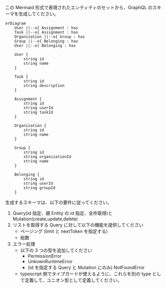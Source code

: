 この Mermaid 形式で表現されたエンティティのセットから、GraphQL のスキーマを生成してください。

```
erDiagram
    User ||--o{ Assignment : has
    Task ||--o{ Assignment : has
    Organization ||--o{ Group : has
    Group ||--o{ Belonging : has
    User ||--o{ Belonging : has

    User {
        string id
        string name
    }

    Task {
        string id
        string description
    }

    Assignment {
        string id
        string userId
        string taskId
    }

    Organization {
        string id
        string name
    }

    Group {
        string id
        string organizationId
        string name
    }

    Belonging {
        string id
        string userId
        string groupId
    }
```

生成するスキーマは、以下の要件に従ってください。

1. Query(id 指定、親 Entity の id 指定、全件取得)と Mutation(create,update,delete)
2. リストを取得する Query に対して以下の機能を提供してください
   - ページング (limit と nextToken を指定する)
   - 総数
3. エラー処理
   - 以下の 3 つの型を追加してください
     - PermissionError
     - UnkownRuntimeError
     - (id を指定する Query と Mutation にのみ) NotFoundError
   - typescript 側でタイプガードが使えるように、これらを別の type として定義して、ユニオン型として定義してください。
